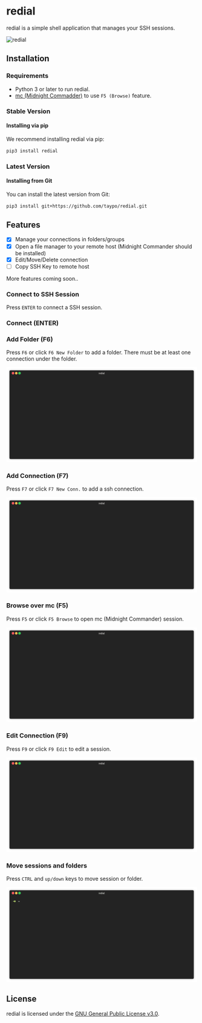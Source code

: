 # redial

redial is a simple shell application that manages your SSH sessions.

![redial](https://github.com/taypo/redial/blob/master/doc/redial.png?raw=true)

## Installation

### Requirements
- Python 3 or later to run redial.
- [mc (Midnight Commadder)](https://midnight-commander.org/) to use `F5 (Browse)` feature.

### Stable Version

#### Installing via pip

We recommend installing redial via pip:

```bash
pip3 install redial
``` 

### Latest Version

#### Installing from Git

You can install the latest version from Git:

```bash
pip3 install git+https://github.com/taypo/redial.git
```

## Features
- [x] Manage your connections in folders/groups
- [x] Open a file manager to your remote host (Midnight Commander should be installed)
- [x] Edit/Move/Delete connection
- [ ] Copy SSH Key to remote host

More features coming soon..

### Connect to SSH Session

Press `ENTER` to connect a SSH session.

### Connect (ENTER)

### Add Folder (F6)

Press `F6` or click `F6 New Folder` to add a folder. There must be at least
one connection under the folder. 

![add_folder_gif](/gifs/add_folder.gif)

### Add Connection (F7)

Press `F7` or click `F7 New Conn.` to add a ssh connection. 

![add_conn_gif](/gifs/add_connection.gif)

### Browse over mc (F5)

Press `F5` or click `F5 Browse` to open mc (Midnight Commander) session. 

![mc_gif](/gifs/mc.gif)

### Edit Connection (F9)

Press `F9` or click `F9 Edit` to edit a session. 

![edit_gif](/gifs/edit.gif)


### Move sessions and folders

Press `CTRL` and `up/down` keys to move session or folder.

![move_gif](/gifs/move.gif)

## License

redial is licensed under the [GNU General Public License v3.0](LICENSE).